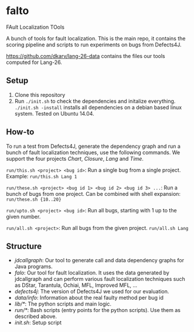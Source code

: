 # falto

FAult Localization TOols

A bunch of tools for fault localization. This is the main repo, it contains the scoring pipeline and scripts to run experiments on bugs from Defects4J.

https://github.com/dkarv/lang-26-data contains the files our tools computed for Lang-26.

## Setup

1. Clone this repository
2. Run `./init.sh` to check the dependencies and initalize everything. `./init.sh -install` installs all dependencies on a debian based linux system. Tested on Ubuntu 14.04.

## How-to

To run a test from Defects4J, generate the dependency graph and run a bunch of fault localization techniques, use the following commands. We support the four projects _Chart_, _Closure_, _Lang_ and _Time_.

`run/this.sh <project> <bug id>`: Run a single bug from a single project. Example: `run/this.sh Lang 1`

`run/these.sh <project> <bug id 1> <bug id 2> <bug id 3> ...`: Run a bunch of bugs from one project. Can be combined with shell expansion: `run/these.sh {10..20}`

`run/upto.sh <project> <bug id>`: Run all bugs, starting with 1 up to the given number.

`run/all.sh <project>`: Run all bugs from the given project. `run/all.sh Lang`


## Structure

- *jdcallgraph*: Our tool to generate call and data dependency graphs for Java programs.
- *falo*: Our tool for fault localization. It uses the data generated by jdcallgraph and can perform various fault localization techniques such as DStar, Tarantula, Ochiai, MFL, Improved MFL, ...
- *defects4j*: The version of Defects4J we used for our evaluation.
- *data/info*: Information about the real faulty method per bug id
- *lib/\**: The python scripts and main logic.
- *run/\**: Bash scripts (entry points for the python scripts). Use them as described above.
- *init.sh*: Setup script
